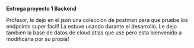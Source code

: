 **Entrega proyecto 1 Backend**

Profesor, le dejo en el json una coleccion de postman para que pruebe los endpoints super facil! La estuve usando durante el desarrollo. Le dejo tambien la base de datos de cloud atlas que use pero esta bienvenido a modificarla por su propia!
